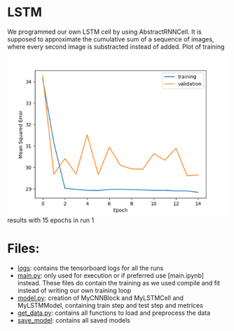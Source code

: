 # LSTM
We programmed our own LSTM cell by using AbstractRNNCell. It is supposed to approximate the cumulative sum of a sequence of images, where every second image is substracted instead of added. 
<img src="Plots/run1.png" align="left" alt="Plot of training results with 15 epochs in run 1" width="700"/>
Plot of training results with 15 epochs in run 1
<br clear="left"/>

# Files: 
* [logs](logs): contains the tensorboard logs for all the runs
* [main.py](main.py): only used for execution or if preferred use [main.ipynb] instead. These files do contain the training as we used compile and fit instead of writing our own training loop
* [model.py](model.py): creation of MyCNNBlock and MyLSTMCell and MyLSTMModel, containing train step and test step and metrices
* [get_data.py](get_data.py): contains all functions to load and preprocess the data
* [save_model](save_model): contains all saved models
